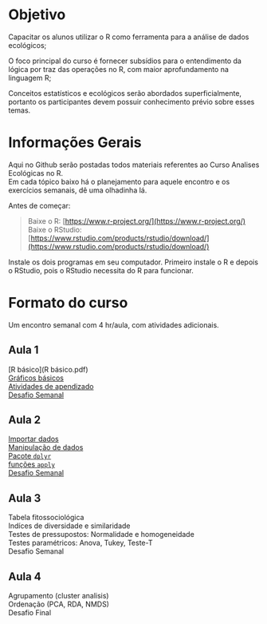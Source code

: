 # Objetivo 

Capacitar os alunos utilizar o R como ferramenta para a análise de dados ecológicos;  

O foco principal do curso é fornecer subsídios para o entendimento da lógica por traz das operações no R, com maior aprofundamento na linguagem R;  

Conceitos estatísticos e ecológicos serão abordados superficialmente, portanto os participantes devem possuir conhecimento prévio sobre esses temas.  

# Informações Gerais

Aqui no Github serão postadas todos materiais referentes ao Curso Analises Ecológicas no R.   
Em cada tópico baixo há o planejamento para aquele encontro e os exercícios semanais, dê uma olhadinha lá.  

Antes de começar:  

> Baixe o R: [https://www.r-project.org/](https://www.r-project.org/)  
Baixe o RStudio: [https://www.rstudio.com/products/rstudio/download/](https://www.rstudio.com/products/rstudio/download/)

Instale os dois programas em seu computador. Primeiro instale o R e depois o RStudio, pois o RStudio necessita do R para funcionar.

# Formato do curso

Um encontro semanal com 4 hr/aula, com atividades adicionais.

## Aula 1

[R básico](R básico.pdf)  
[Gráficos básicos](GráficosMarkdown.md)  
[Atividades de apendizado](Atividade_de_aprendizado.md)  
[Desafio Semanal](Desafio_Aula_1.md)  

## Aula 2 

[Importar dados](importar_e_exportar_dados.md)  
[Manipulação de dados](Explorando_e_manipulando_Matrizes_e_Data_Frames.md)  
[Pacote `dplyr`](Pacote_dplyr.md)  
[funções `apply`](Funções_apply.md)  
[Desafio Semanal](Desafio_2.md)  

## Aula 3

Tabela fitossociológica  
Indíces de diversidade e similaridade  
Testes de pressupostos: Normalidade e homogeneidade  
Testes paramétricos: Anova, Tukey, Teste-T  
Desafio Semanal  

## Aula 4

Agrupamento (cluster analisis)  
Ordenação (PCA, RDA, NMDS)  
Desafio Final  






